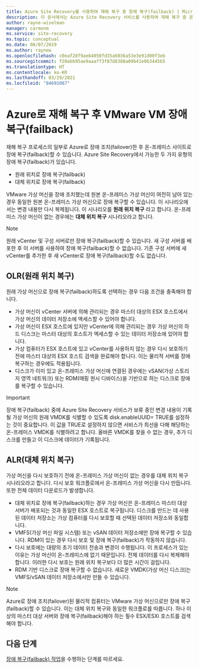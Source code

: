```yaml
---
title: Azure Site Recovery를 사용하여 재해 복구 중 장애 복구(failback) | Microsoft Docs
description: 이 문서에서는 Azure Site Recovery 서비스를 사용하여 재해 복구 중 온-프레미스로 장애 복구(failback)하는 동안 고려해야 할 주의 사항과 다양한 장애 복구(failback) 유형에 대해 간략하게 설명합니다.
author: rayne-wiselman
manager: carmonm
ms.service: site-recovery
ms.topic: conceptual
ms.date: 08/07/2019
ms.author: raynew
ms.openlocfilehash: c0eaf28f9aeb4050fd35a6036a53e3e91d00f3eb
ms.sourcegitcommit: f28ebb95ae9aaaff3f87d8388a09b41e0b3445b5
ms.translationtype: HT
ms.contentlocale: ko-KR
ms.lasthandoff: 03/29/2021
ms.locfileid: "84691087"
---
```

# <a name="failback-of-vmware-vms-after-disaster-recovery-to-azure"></a>Azure로 재해 복구 후 VMware VM 장애 복구(failback)

재해 복구 프로세스의 일부로 Azure로 장애 조치(failover)한 후 온-프레미스 사이트로 장애 복구(failback)할 수 있습니다. Azure Site Recovery에서 가능한 두 가지 유형의 장애 복구(failback)가 있습니다. 

- 원래 위치로 장애 복구(failback) 
- 대체 위치로 장애 복구(failback)

VMware 가상 머신을 장애 조치했는데 원본 온-프레미스 가상 머신이 여전히 남아 있는 경우 동일한 원본 온-프레미스 가상 머신으로 장애 복구할 수 있습니다. 이 시나리오에서는 변경 내용만 다시 복제됩니다. 이 시나리오를 **원래 위치 복구** 라고 합니다. 온-프레미스 가상 머신이 없는 경우에는 **대체 위치 복구** 시나리오라고 합니다.

> [!NOTE]
> 원래 vCenter 및 구성 서버로만 장애 복구(failback)할 수 있습니다. 새 구성 서버를 배포한 후 이 서버를 사용하여 장애 복구(failback)할 수 없습니다. 기존 구성 서버에 새 vCenter를 추가한 후 새 vCenter로 장애 복구(failback)할 수도 없습니다.

## <a name="original-location-recovery-olr"></a>OLR(원래 위치 복구)
원래 가상 머신으로 장애 복구(failback)하도록 선택하는 경우 다음 조건을 충족해야 합니다.

* 가상 머신이 vCenter 서버에 의해 관리되는 경우 마스터 대상의 ESX 호스트에서 가상 머신의 데이터 저장소에 액세스할 수 있어야 합니다.
* 가상 머신이 ESX 호스트에 있지만 vCenter에 의해 관리되는 경우 가상 머신의 하드 디스크는 마스터 대상의 호스트가 액세스할 수 있는 데이터 저장소에 있어야 합니다.
* 가상 컴퓨터가 ESX 호스트에 있고 vCenter를 사용하지 않는 경우 다시 보호하기 전에 마스터 대상의 ESX 호스트 검색을 완료해야 합니다. 이는 물리적 서버를 장애 복구하는 경우에도 적용됩니다.
* 디스크가 이미 있고 온-프레미스 가상 머신에 연결된 경우에는 vSAN(가상 스토리지 영역 네트워크) 또는 RDM(매핑 원시 디바이스)을 기반으로 하는 디스크로 장애를 복구할 수 있습니다.

> [!IMPORTANT]
> 장애 복구(failback) 중에 Azure Site Recovery 서비스가 보류 중인 변경 내용이 기록될 가상 머신의 원래 VMDK를 식별할 수 있도록 disk.enableUUID= TRUE를 설정하는 것이 중요합니다. 이 값을 TRUE로 설정하지 않으면 서비스가 최선을 다해 해당하는 온-프레미스 VMDK를 식별하려고 합니다. 올바른 VMDK를 찾을 수 없는 경우, 추가 디스크를 만들고 이 디스크에 데이터가 기록됩니다.

## <a name="alternate-location-recovery-alr"></a>ALR(대체 위치 복구)
가상 머신을 다시 보호하기 전에 온-프레미스 가상 머신이 없는 경우를 대체 위치 복구 시나리오라고 합니다. 다시 보호 워크플로에서 온-프레미스 가상 머신을 다시 만듭니다. 또한 전체 데이터 다운로드가 발생합니다.

* 대체 위치로 장애 복구(failback)하는 경우 가상 머신은 온-프레미스 마스터 대상 서버가 배포되는 것과 동일한 ESX 호스트로 복구됩니다. 디스크를 만드는 데 사용된 데이터 저장소는 가상 컴퓨터를 다시 보호할 때 선택된 데이터 저장소와 동일합니다.
* VMFS(가상 머신 파일 시스템) 또는 vSAN 데이터 저장소에만 장애 복구할 수 있습니다. RDM이 있는 경우 다시 보호 및 장애 복구(failback)가 작동하지 않습니다.
* 다시 보호에는 대량의 초기 데이터 전송과 변경이 수행됩니다. 이 프로세스가 있는 이유는 가상 머신이 온-프레미스에 없기 때문입니다. 전체 데이터를 다시 복제해야 합니다. 이러한 다시 보호는 원래 위치 복구보다 더 많은 시간이 걸립니다.
* RDM 기반 디스크로 장애 복구할 수 없습니다. 새로운 VMDK(가상 머신 디스크)는 VMFS/vSAN 데이터 저장소에서만 만들 수 있습니다.

> [!NOTE]
> Azure로 장애 조치(failover)된 물리적 컴퓨터는 VMware 가상 머신으로만 장애 복구(failback)할 수 있습니다. 이는 대체 위치 복구와 동일한 워크플로를 따릅니다. 하나 이상의 마스터 대상 서버와 장애 복구(failback)해야 하는 필수 ESX/ESXi 호스트를 검색해야 합니다.

## <a name="next-steps"></a>다음 단계

[장애 복구(failback) 작업](vmware-azure-failback.md)을 수행하는 단계를 따르세요.

